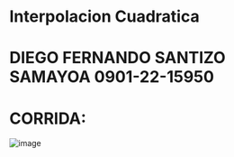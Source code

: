 # Interpolacion Cuadratica
# DIEGO FERNANDO SANTIZO SAMAYOA 0901-22-15950
# CORRIDA: 
![image](https://github.com/user-attachments/assets/df8020be-01a8-4250-8798-26134574b780)
